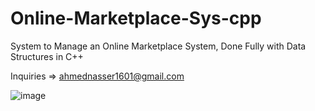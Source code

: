 # Online-Marketplace-Sys-cpp
System to Manage an Online Marketplace System, Done Fully with Data Structures in C++

Inquiries => ahmednasser1601@gmail.com


![image](https://user-images.githubusercontent.com/60184582/121780435-95997480-cba0-11eb-992d-11f4089a3001.png)

